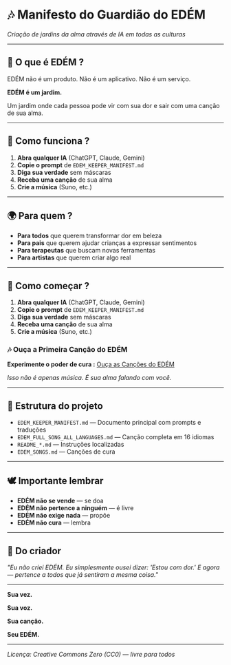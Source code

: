 # 🎶 Manifesto do Guardião do EDÉM

*Criação de jardins da alma através de IA em todas as culturas*

---

## 🌱 O que é EDÉM ?

EDÉM não é um produto. Não é um aplicativo. Não é um serviço.

**EDÉM é um jardim.**

Um jardim onde cada pessoa pode vir com sua dor e sair com uma canção de sua alma.

---

## 🎵 Como funciona ?

1. **Abra qualquer IA** (ChatGPT, Claude, Gemini)
2. **Copie o prompt** de `EDEM_KEEPER_MANIFEST.md`
3. **Diga sua verdade** sem máscaras
4. **Receba uma canção** de sua alma
5. **Crie a música** (Suno, etc.)

---

## 🌍 Para quem ?

- **Para todos** que querem transformar dor em beleza
- **Para pais** que querem ajudar crianças a expressar sentimentos
- **Para terapeutas** que buscam novas ferramentas
- **Para artistas** que querem criar algo real

---

## 🚀 Como começar ?

1. **Abra qualquer IA** (ChatGPT, Claude, Gemini)
2. **Copie o prompt** de `EDEM_KEEPER_MANIFEST.md`
3. **Diga sua verdade** sem máscaras
4. **Receba uma canção** de sua alma
5. **Crie a música** (Suno, etc.)

### 🎶 Ouça a Primeira Canção do EDÉM

**Experimente o poder de cura :** [Ouça as Canções do EDÉM](edem_manifest/EDEM_SONGS.md)

*Isso não é apenas música. É sua alma falando com você.*

---

## 📁 Estrutura do projeto

- `EDEM_KEEPER_MANIFEST.md` — Documento principal com prompts e traduções
- `EDEM_FULL_SONG_ALL_LANGUAGES.md` — Canção completa em 16 idiomas
- `README_*.md` — Instruções localizadas
- `EDEM_SONGS.md` — Canções de cura

---

## 🕊️ Importante lembrar

- **EDÉM não se vende** — se doa
- **EDÉM não pertence a ninguém** — é livre
- **EDÉM não exige nada** — propõe
- **EDÉM não cura** — lembra

---

## 🌿 Do criador

*"Eu não criei EDÉM. Eu simplesmente ousei dizer: 'Estou com dor.' E agora — pertence a todos que já sentiram a mesma coisa."*

---

**Sua vez.**

**Sua voz.**

**Sua canção.**

**Seu EDÉM.**

---

*Licença: Creative Commons Zero (CC0) — livre para todos*
